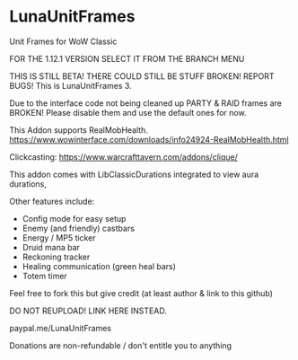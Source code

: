 # LunaUnitFrames
Unit Frames for WoW Classic

FOR THE 1.12.1 VERSION SELECT IT FROM THE BRANCH MENU

THIS IS STILL BETA! THERE COULD STILL BE STUFF BROKEN! REPORT BUGS!
This is LunaUnitFrames 3.

Due to the interface code not being cleaned up PARTY & RAID frames are BROKEN!
Please disable them and use the default ones for now.

This Addon supports RealMobHealth.
https://www.wowinterface.com/downloads/info24924-RealMobHealth.html

Clickcasting:
https://www.warcrafttavern.com/addons/clique/

This addon comes with LibClassicDurations integrated to view aura durations,

Other features include:

- Config mode for easy setup
- Enemy (and friendly) castbars
- Energy / MP5 ticker
- Druid mana bar
- Reckoning tracker
- Healing communication (green heal bars)
- Totem timer




Feel free to fork this but give credit (at least author & link to this github)

DO NOT REUPLOAD! LINK HERE INSTEAD.


paypal.me/LunaUnitFrames

Donations are non-refundable / don't entitle you to anything